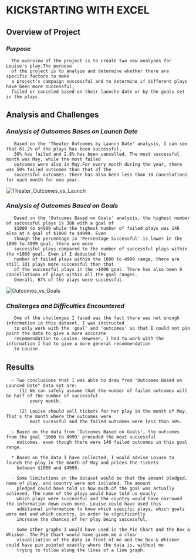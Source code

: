 # KICKSTARTING WITH EXCEL

 ## Overview of Project
     
  ### _Purpose_
      The overview of the project is to create two new analyses for Louise's play.The purpose
      of the project is to analyze and determine whether there are specific factors to make
      a project's campaign successful and to determine if different plays have been more successful, 
      failed or canceled based on their launche date or by the goals set in the plays.
      
## Analysis and Challenges
      
   ### _Analysis of Outcomes Bases on Launch Date_
       Based on the 'Theater Outcomes by Launch Date' analysis, I can see that 61.2% of the plays has been successful, 
       36% has failed and 2.8% has been cancelled. The most successful month was May, while the most failed 
       outcomes were also in May.For every month during the year, there was 50% failed outcomes than that of the
       successful outcomes. There has also been less than 10 cancelations for each month for one year. 
 
       
![Theater_Outcomes_vs_Launch](https://user-images.githubusercontent.com/103302566/163313222-edc964f3-caf7-4179-a7e3-d09ee7244af9.png)


   ### _Analysis of Outcomes Based on Goals_
       Based on the 'Outcomes Based on Goals' analysis, the highest number of successful plays is 388 with a goal of
       $1000 to $4999 while the highest number of failed plays was 146 also at a goal of $1000 to $4999. Even
       though the percentage in 'Percentage Successful' is lower in the 1000 to 4999 goal, there are more
       successful plays compared to the number of successful plays within the >1000 goal. Even if I deducted the
       number of failed plays within the 1000 to 4999 range, there are still 101 plays more successful than that 
       of the successful plays in the >1000 goal. There has also been 0 cancellations of plays within all the goal ranges. 
       Overall, 67% of the plays were successful.
       
 
 ![Outcomes_vs_Goals](https://user-images.githubusercontent.com/103302566/163315744-4273b7a1-137e-4695-9687-81c9ec6fc958.png)


   ### _Challenges and Difficulties Encountered_
       One of the challenges I faced was the fact there was not enough information in this dataset. I was instructed
       to only work with the 'goal' and 'outcomes' so that I could not pin point the data to give a more accurate 
       recommendation to Louise. However, I had to work with the information I had to give a more general recommendation  
       to Louise. 
       
  
  ## Results
      
      - Two conclusions that I was able to draw from 'Outcomes Based on Launced Date" data set are:
         (1) We can safely assume that the number of failed outcomes will be half of the number of successful 
             every month.
        
         (2) Louise should sell tickets for her play in the month of May. That's the month where the outcomes were 
             most sucessful and the failed outcomes were less than 50%.
             
      - Based on the data from 'Outcomes Based on Goals', the outcomes from the goal '1000 to 4999' procuded the most successful
        outcomes, even though there were 146 failed outcomes in this goal range.
         
      * Based on the data I have collected, I would advise Loiuse to launch the play in the month of May and prices the tickets
        between $1000 and $4999.
         
      - Some limitations on the dataset would be that the amount pledged, name of play, and country were not included. The amount
        pledged could have told us how much of the goal was actually achieved. The name of the plays would have told us exacly 
        which plays were successful and the country would have narrowed the information down even more. Louise could have used this 
        additional information to know which specific plays, which goals were met and which country, in order to significantly 
        increase the chances of her play being successful.
        
      - Some other graphs I would have used is the Pie Chart and the Box & Whisker. The Pie Chart would have given me a clear 
        visualization of the data in front of me and the Box & Whisker could have pin pointed exactly where the data is, without me 
        trying to follow along the lines of a line graph. 
